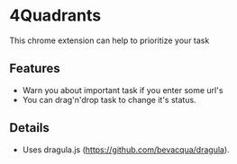 # 4Quadrants

This chrome extension can help to prioritize your task

## Features

- Warn you about important task if you enter some url's
- You can drag'n'drop task to change it's status.

## Details

- Uses dragula.js (https://github.com/bevacqua/dragula).